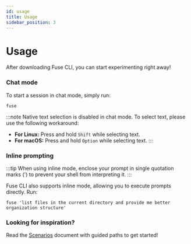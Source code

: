 ```yaml
---
id: usage
title: Usage
sidebar_position: 3
---
```


# Usage

After downloading Fuse CLI, you can start experimenting right away!

### Chat mode

To start a session in chat mode, simply run:

```shell
fuse
```

:::note
Native text selection is disabled in chat mode. To select text, please use the following workaround:

- **For Linux:** Press and hold `Shift` while selecting text.
- **For macOS:** Press and hold `Option` while selecting text.
  :::

### Inline prompting

:::tip
When using inline mode, enclose your prompt in single quotation marks (') to prevent your shell from interpreting it.
:::

Fuse CLI also supports inline mode, allowing you to execute prompts directly. Run:

```shell
fuse 'list files in the current directory and provide me better organization structure'
```

### Looking for inspiration?

Read the [Scenarios](./scenarios.md) document with guided paths to get started!
